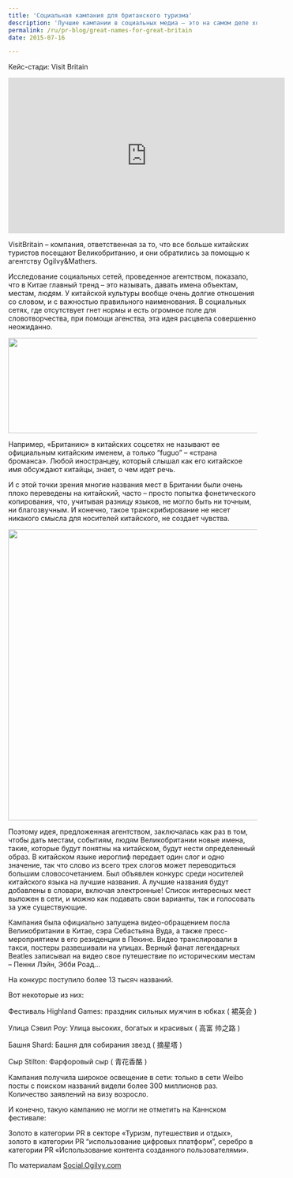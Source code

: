 ```yaml
---
title: 'Социальная кампания для британского туризма'
description: 'Лучшие кампании в социальных медиа – это на самом деле хорошие PR-кампании, с хорошими спикерами, продуманными мероприятиями и хорошим продуктом. Лучший способ заставит людей говорить о вас в социальных медиа – выйти за пределы социальных медиа. Нужно всестороннее воплощение идеи, которая родилась из глубокого понимания социальных взаимодействий.'
permalink: /ru/pr-blog/great-names-for-great-britain
date: 2015-07-16

---
```


Кейс-стади:  Visit Britain

<iframe width="560" height="315" src="https://www.youtube.com/embed/pf7GM165bYM" frameborder="0" allowfullscreen></iframe>

VisitBritain – компания, ответственная за то, что все больше китайских туристов посещают Великобританию, и они обратились за помощью к агентству Ogilvy&Mathers.

Исследование социальных сетей, проведенное агентством, показало, что в Китае главный тренд – это называть, давать имена объектам, местам, людям. У китайской культуры вообще очень долгие отношения со словом, и с важностью правильного наименования. В социальных сетях, где отсутствует гнет нормы и есть огромное поле для словотворчества, при помощи агенства, эта идея расцвела совершенно неожиданно.

<img src="{{ site.assets }}/upload/VisitBritain-names.jpg" alt="" class="post__img" width="579" height="193">

Например, «Британию» в китайских соцсетях не называют ее официальным китайским именем, а только “fuguo” – «страна броманса». Любой иностранцеу, который слышал как его китайское имя обсуждают китайцы, знает, о чем идет речь.

И с этой точки зрения многие названия мест в Британии были очень плохо переведены на китайский, часто – просто попытка фонетического копирования, что, учитывая разницу языков, не могло быть ни точным, ни благозвучным. И конечно, такое транскрибирование не несет никакого смысла для носителей китайского, не создает чувства.

<img src="{{ site.assets }}/upload/GREAT-CHINESE-NAMES-FOR-GREAT-BRITAIN-876x891.jpg" alt="" class="post__img" width="580" height="590">

Поэтому идея, предложенная агентством, заключалась как раз в том, чтобы дать местам, событиям, людям Великобритании новые имена, такие, которые будут понятны на китайском, будут нести определенный образ. В китайском языке иероглиф передает один слог и одно значение, так что слово из всего трех слогов может переводиться большим словосочетанием. Был объявлен конкурс среди носителей китайского языка на лучшие названия. А лучшие названия будут добавлены в словари, включая электронные! Список интересных мест выложен в сети, и можно как подавать свои варианты, так и голосовать за уже существующие.

Кампания была официально запущена видео-обращением посла Великобритании в Китае, сэра Себастьяна Вуда, а  также пресс-мероприятием в его резиденции в Пекине. Видео транслировали в такси, постеры развешивали на улицах. Верный фанат легендарных Beatles записывал на видео свое путешествие по историческим местам – Пенни Лэйн, Эбби Роад…

На конкурс поступило более 13 тысяч названий.

Вот некоторые из них:

Фестиваль Highland Games:  праздник сильных мужчин в юбках ( 裙英会 )

Улица Сэвил Роу: Улица высоких, богатых и красивых  ( 高富 帅之路 )

Башня Shard: Башня для собирания звезд ( 摘星塔 )

Сыр Stilton: Фарфоровый сыр ( 青花香酪 )

Кампания получила широкое освещение в сети: только в сети Weibo посты с поиском названий видели более 300 миллионов раз.  Количество заявлений на визу возросло.

И конечно, такую кампанию не могли не отметить на Каннском фестивале:

Золото в категории PR в секторе «Туризм, путешествия и отдых», золото в категории PR “использование цифровых платформ”, серебро в категории PR «Использование контента созданного пользователями».

По материалам <a href="http://social.ogilvy.com/the-social-media-myth/">Social.Ogilvy.com</a>


